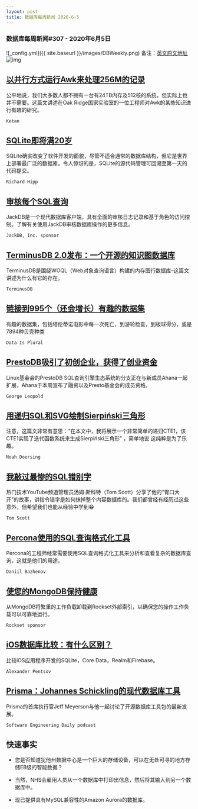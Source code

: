 ```yaml
---
layout: post
title: 数据库每周新闻 2020-6-5
---
```

### 数据库每周新闻#307 - 2020年6月5日
![_config.yml]({{ site.baseurl }}/images/DBWeekly.png)
备注：[英文原文地址](https://dbweekly.com/issues/307)
![img](https://res.cloudinary.com/cpress/image/upload/w_1280,e_sharpen:60/v1591368121/geqahy7sazujjqebrtev.jpg)


## [以并行方式运行Awk来处理256M的记录](https://dbweekly.com/link/89703/web)
公平地说，我们大多数人都不拥有一台有24TB内存及512核的系统，但实际上也并不需要。这篇文讲述在Oak Ridge国家实验室的一位工程师对Awk的某些知识进行有趣的研究。

`Ketan`


## [SQLite即将满20岁](https://dbweekly.com/link/89704/web)
SQLite确实改变了软件开发的面貌，尽管不适合通常的数据库结构，但它是世界上部署最广泛的数据库。令人惊讶的是，SQLite的源代码管理可回溯至第一天的代码提交。

`Richard Hipp`


## [审核每个SQL查询](https://dbweekly.com/link/89706/web)
JackDB是一个现代数据库客户端，具有全面的审核日志记录和基于角色的访问控制。了解有关使用JackDB审核数据库操作的更多信息。


`JackDB, Inc. sponsor`


## [TerminusDB 2.0发布：一个开源的知识图数据库](https://dbweekly.com/link/89707/web)
TerminusDB是围绕WOQL（Web对象查询语言）构建的内存图行数据库–这篇文讲述为什么有它的存在。

`TerminusDB`


## [链接到995个（还会增长）有趣的数据集](https://dbweekly.com/link/89709/web)
有趣的数据集，包括塔伦蒂诺电影中每一次死亡，到游轮检查，到板球得分，或是7894种贝壳种类

`Data Is Plural`


## [PrestoDB吸引了初创企业，获得了创业资金](https://dbweekly.com/link/89714/web)
Linux基金会的PrestoDB SQL查询引擎生态系统的分支正在与新成员Ahana一起扩展，Ahana于本周宣布了融资以及Presto基金会的成员资格。

`George Leopold`


## [用递归SQL和SVG绘制Sierpiński三角形](https://dbweekly.com/link/89718/web)
注意，这篇文非常有意思：“在本文中，我将展示一个非常简单的递归CTE1，该CTE1实现了迭代函数系统来生成Sierpiński三角形” ，简单地说 这纯粹是为了乐趣。

`Noah Doersing`


## [我敲过最惨的SQL错别字](https://dbweekly.com/link/89719/web)
热门技术YouTube频道管理员汤姆·斯科特（Tom Scott）分享了他的“胃口大开”的故事，讲指令错字是如何抹掉整个内容数据库的。我们都曾经有经历过这些意外，但希望我们也能从经验中学到😁

`Tom Scott`


## [Percona使用的SQL查询格式化工具](https://dbweekly.com/link/89720/web)
Percona的工程师经常需要使用SQL查询格式化工具来分析和查看复杂的数据库查询，这就是他们的用途。

`Daniil Bazhenov`


## [使您的MongoDB保持健康](https://dbweekly.com/link/89721/web)
从MongoDB将繁重的工作负载卸载到Rockset外部索引，以确保您的操作工作负载可以可靠地运行。

`Rockset sponsor`


## [iOS数据库比较：有什么区别？](https://dbweekly.com/link/89722/web)
比较iOS应用程序开发的SQLite，Core Data，Realm和Firebase。

`Alexander Pentsov`


## [Prisma：Johannes Schickling的现代数据库工具](https://dbweekly.com/link/89723/web)
Prisma的首席执行官Jeff Meyerson与他一起讨论了开源数据库工具包的最新发展。

`Software Engineering Daily podcast`
## 快速事实


- 您是否知道犹他州数据中心是一个巨大的存储设备，可以在无处可寻的地方存储EB级的智能数据？


- 当然，NHS会雇用人员从一个数据库中打印出信息，然后将其输入到另一个数据库中。


- 现已提供具有MySQL兼容性的Amazon Aurora的数据库。

